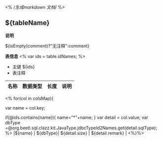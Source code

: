<%
/*生成markdown 文档*/
%>
## ${tableName}

**说明**

   ${isEmpty(comment)?"无注释":comment}

**表信息**
<%
var ids = table.idNames;
%>
* 主键 ${ids}
* 表注释

| 名称 | 数据类型 | 长度  |  说明 |
| :--: | :--- | :------: |  :----: |
<% for(col in colsMap){

var name = col.key;

if(@ids.contains(name)){
    name="*"+name;
}
var detail = col.value;
var dbType =@org.beetl.sql.clazz.kit.JavaType.jdbcTypeId2Names.get(detail.sqlType);
%>
|${name} | ${dbType}| ${detail.size} |    ${detail.remark} |
<%}%>
